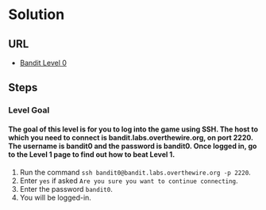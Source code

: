 # Solution

## URL
- [Bandit Level 0](https://overthewire.org/wargames/bandit/bandit0.html)

## Steps

### Level Goal

#### The goal of this level is for you to log into the game using SSH. The host to which you need to connect is bandit.labs.overthewire.org, on port 2220. The username is bandit0 and the password is bandit0. Once logged in, go to the Level 1 page to find out how to beat Level 1.
1. Run the command `ssh bandit0@bandit.labs.overthewire.org -p 2220`.
2. Enter `yes` if asked `Are you sure you want to continue connecting`.
3. Enter the password `bandit0`.
4. You will be logged-in.